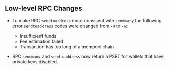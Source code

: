 Low-level RPC Changes
---------------------

- To make RPC `sendtoaddress` more consisent with `sendmany` the following error
    `sendtoaddress` codes were changed from `-4` to `-6`:
  - Insufficient funds
  - Fee estimation failed
  - Transaction has too long of a mempool chain

- RPC `sendmany` and  `sendtoaddress` now return a PSBT for wallets that have private keys disabled.

